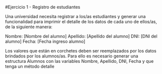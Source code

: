 #Ejercicio 1 - Registro de estudiantes

Una universidad necesita registrar a los/as estudiantes y generar una funcionalidad para imprimir el detalle de los datos de cada uno de ellos/as, de la siguiente manera:

Nombre: [Nombre del alumno]
Apellido: [Apellido del alumno]
DNI: [DNI del alumno]
Fecha: [Fecha ingreso alumno]

Los valores que están en corchetes deben ser reemplazados por los datos brindados por los alumnos/as.
Para ello es necesario generar una estructura Alumnos con las variables Nombre, Apellido, DNI, Fecha y que tenga un método detalle
